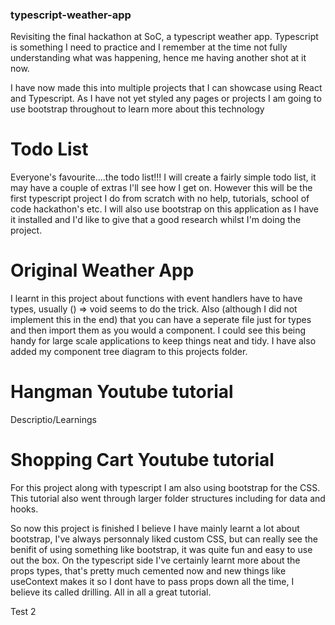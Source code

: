 ### typescript-weather-app

Revisiting the final hackathon at SoC, a typescript weather app. Typescript is something I need to practice and I remember at the time not fully understanding what was happening, hence me having another shot at it now.

I have now made this into multiple projects that I can showcase using React and Typescript.
As I have not yet styled any pages or projects I am going to use bootstrap throughout to learn more about this technology

# Todo List

Everyone's favourite....the todo list!!! I will create a fairly simple todo list, it may have a couple of extras I'll see how I get on. However this will be the first typescript project I do from scratch with no help, tutorials, school of code hackathon's etc.
I will also use bootstrap on this application as I have it installed and I'd like to give that a good research whilst I'm doing the project.

# Original Weather App

I learnt in this project about functions with event handlers have to have types, usually () => void seems to do the trick. Also (although I did not implement this in the end) that you can have a seperate file just for types and then import them as you would a component. I could see this being handy for large scale applications to keep things neat and tidy.
I have also added my component tree diagram to this projects folder.

# Hangman Youtube tutorial

Descriptio/Learnings

# Shopping Cart Youtube tutorial

For this project along with typescript I am also using bootstrap for the CSS. This tutorial also went through larger folder structures including for data and hooks.

So now this project is finished I believe I have mainly learnt a lot about bootstrap, I've always personnaly liked custom CSS, but can really see the benifit of using something like bootstrap, it was quite fun and easy to use out the box. On the typescript side I've certainly learnt more about the props types, that's pretty much cemented now and new things like useContext makes it so I dont have to pass props down all the time, I believe its called drilling. All in all a great tutorial.

Test 2
